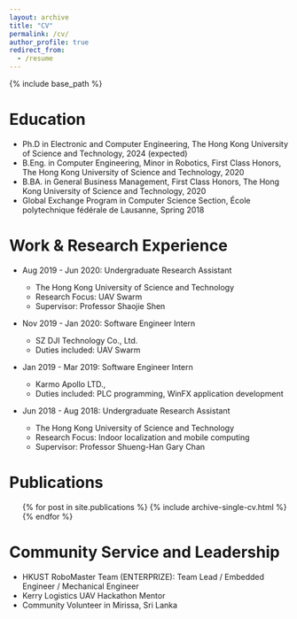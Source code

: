```yaml
---
layout: archive
title: "CV"
permalink: /cv/
author_profile: true
redirect_from:
  - /resume
---
```


{% include base_path %}

Education
======
* Ph.D in Electronic and Computer Engineering, The Hong Kong University of Science and Technology, 2024 (expected)
* B.Eng. in Computer Engineering, Minor in Robotics, First Class Honors, The Hong Kong University of Science and Technology, 2020
* B.BA. in General Business Management, First Class Honors, The Hong Kong University of Science and Technology, 2020
* Global Exchange Program in Computer Science Section, École polytechnique fédérale de Lausanne, Spring 2018

Work & Research Experience
======
* Aug 2019 - Jun 2020: Undergraduate Research Assistant
  * The Hong Kong University of Science and Technology
  * Research Focus: UAV Swarm
  * Supervisor: Professor Shaojie Shen

* Nov 2019 - Jan 2020: Software Engineer Intern
  * SZ DJI Technology Co., Ltd.
  * Duties included: UAV Swarm

* Jan 2019 - Mar 2019: Software Engineer Intern
  * Karmo Apollo LTD.,
  * Duties included: PLC programming, WinFX application development

* Jun 2018 - Aug 2018: Undergraduate Research Assistant
  * The Hong Kong University of Science and Technology
  * Research Focus: Indoor localization and mobile computing
  * Supervisor: Professor Shueng-Han Gary Chan
  
<!-- Skills
======
* C++ Programming
* Robot Manipulation
  * Sub-skill 2.1
  * Sub-skill 2.2
  * Sub-skill 2.3
* Skill 3 -->

Publications
======
  <ul>{% for post in site.publications %}
    {% include archive-single-cv.html %}
  {% endfor %}</ul>
  
<!-- Talks
======
  <ul>{% for post in site.talks %}
    {% include archive-single-talk-cv.html %}
  {% endfor %}</ul>
  
Teaching
======
  <ul>{% for post in site.teaching %}
    {% include archive-single-cv.html %}
  {% endfor %}</ul> -->
  
Community Service and Leadership
======
* HKUST RoboMaster Team (ENTERPRIZE): Team Lead / Embedded Engineer / Mechanical Engineer
* Kerry Logistics UAV Hackathon Mentor
* Community Volunteer in Mirissa, Sri Lanka
